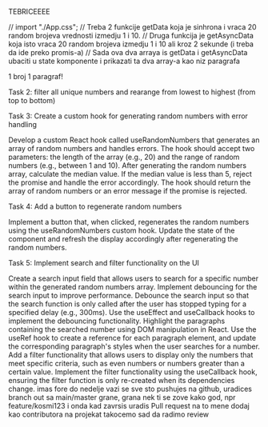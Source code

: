 TEBRICEEEE

// import "./App.css";
// Treba 2 funkcije getData koja je sinhrona i vraca 20 random brojeva vrednosti izmedju 1 i 10.
// Druga funkcija je getAsyncData koja isto vraca 20 random brojeva izmedju 1 i 10 ali kroz 2 sekunde (i treba da ide preko promis-a)
// Sada ova dva arraya is getData i getAsyncData ubaciti u state komponente i prikazati ta dva array-a kao niz paragrafa <p></p> 1 broj 1 paragraf!

Task 2: filter all unique numbers and rearange from lowest to highest (from top to bottom)

Task 3: Create a custom hook for generating random numbers with error handling

Develop a custom React hook called useRandomNumbers that generates an array of random numbers and handles errors.
The hook should accept two parameters: the length of the array (e.g., 20) and the range of random numbers (e.g., between 1 and 10).
After generating the random numbers array, calculate the median value. If the median value is less than 5, reject the promise and handle the error accordingly.
The hook should return the array of random numbers or an error message if the promise is rejected.

Task 4: Add a button to regenerate random numbers

Implement a button that, when clicked, regenerates the random numbers using the useRandomNumbers custom hook.
Update the state of the component and refresh the display accordingly after regenerating the random numbers.

Task 5: Implement search and filter functionality on the UI

Create a search input field that allows users to search for a specific number within the generated random numbers array.
Implement debouncing for the search input to improve performance. Debounce the search input so that the search function is only called after the user has stopped typing for a specified delay (e.g., 300ms). Use the useEffect and useCallback hooks to implement the debouncing functionality.
Highlight the paragraphs containing the searched number using DOM manipulation in React. Use the useRef hook to create a reference for each paragraph element, and update the corresponding paragraph's styles when the user searches for a number.
Add a filter functionality that allows users to display only the numbers that meet specific criteria, such as even numbers or numbers greater than a certain value. Implement the filter functionality using the useCallback hook, ensuring the filter function is only re-created when its dependencies change.
imas fore do nedelje
vazi se sve sto pushujes na github, uradices branch out sa main/master grane, grana nek ti se zove kako god, npr feature/kosmi123
i onda kad zavrsis uradis Pull request na to
mene dodaj kao contributora na projekat
takocemo sad da radimo review